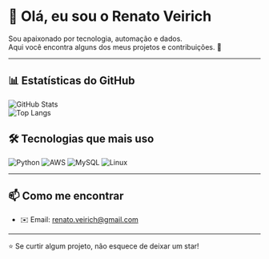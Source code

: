 # 👋 Olá, eu sou o Renato Veirich  

Sou apaixonado por tecnologia, automação e dados.  
Aqui você encontra alguns dos meus projetos e contribuições. 🚀  

---

## 📊 Estatísticas do GitHub

![GitHub Stats](https://github-readme-stats.vercel.app/api?username=Renato_Veirich&show_icons=true&theme=radical)  
![Top Langs](https://github-readme-stats.vercel.app/api/top-langs/?username=Renato_Veirich&layout=compact&theme=radical)

## 🛠️ Tecnologias que mais uso

![Python](https://img.shields.io/badge/Python-3776AB?style=for-the-badge&logo=python&logoColor=white)
![AWS](https://img.shields.io/badge/AWS-FF9900?style=for-the-badge&logo=amazonaws&logoColor=white)
![MySQL](https://img.shields.io/badge/MySQL-005C84?style=for-the-badge&logo=mysql&logoColor=white)
![Linux](https://img.shields.io/badge/Linux-000000?style=for-the-badge&logo=linux&logoColor=white)

---

## 📫 Como me encontrar
- ✉️ Email: renato.veirich@gmail.com
---

⭐️ Se curtir algum projeto, não esquece de deixar um star!
